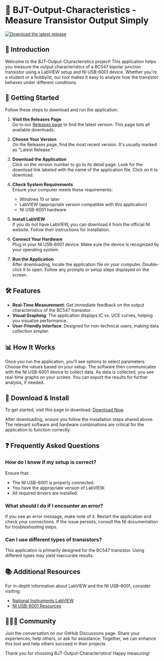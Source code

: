 # 📡 BJT-Output-Characteristics - Measure Transistor Output Simply

[![Download the latest release](https://img.shields.io/badge/Download%20Now-brightgreen)](https://github.com/dmumeshmenuka/BJT-Output-Characteristics/releases)

## 📖 Introduction

Welcome to the BJT-Output-Characteristics project! This application helps you measure the output characteristics of a BC547 bipolar junction transistor using a LabVIEW setup and NI USB-6001 device. Whether you're a student or a hobbyist, our tool makes it easy to analyze how the transistor behaves under different conditions.

## 🚀 Getting Started

Follow these steps to download and run the application:

1. **Visit the Releases Page**  
   Go to our [Releases page](https://github.com/dmumeshmenuka/BJT-Output-Characteristics/releases) to find the latest version. This page lists all available downloads.

2. **Choose Your Version**  
   On the Releases page, find the most recent version. It's usually marked as "Latest Release." 

3. **Download the Application**  
   Click on the version number to go to its detail page. Look for the download link labeled with the name of the application file. Click on it to download. 

4. **Check System Requirements**  
   Ensure your computer meets these requirements:
   - Windows 10 or later
   - LabVIEW (appropriate version compatible with this application)
   - NI USB-6001 hardware 

5. **Install LabVIEW**  
   If you do not have LabVIEW, you can download it from the official NI website. Follow their instructions for installation.

6. **Connect Your Hardware**  
   Plug in your NI USB-6001 device. Make sure the device is recognized by your operating system.

7. **Run the Application**  
   After downloading, locate the application file on your computer. Double-click it to open. Follow any prompts or setup steps displayed on the screen.

## 🛠️ Features

- **Real-Time Measurement**: Get immediate feedback on the output characteristics of the BC547 transistor.
- **Visual Graphing**: The application displays IC vs. UCE curves, helping you visualize performance.
- **User-Friendly Interface**: Designed for non-technical users, making data collection simpler.

## 📊 How It Works

Once you run the application, you’ll see options to select parameters. Choose the values based on your setup. The software then communicates with the NI USB-6001 device to collect data. As data is collected, you see real-time graphs on your screen. You can export the results for further analysis, if needed.

## 📁 Download & Install

To get started, visit this page to download: [Download Now](https://github.com/dmumeshmenuka/BJT-Output-Characteristics/releases).

After downloading, ensure you follow the installation steps shared above. The relevant software and hardware combinations are critical for the application to function correctly.

## ❓ Frequently Asked Questions

### How do I know if my setup is correct?

Ensure that:
- The NI USB-6001 is properly connected.
- You have the appropriate version of LabVIEW.
- All required drivers are installed.

### What should I do if I encounter an error?

If you see an error message, make note of it. Restart the application and check your connections. If the issue persists, consult the NI documentation for troubleshooting steps.

### Can I use different types of transistors?

This application is primarily designed for the BC547 transistor. Using different types may yield inaccurate results.

## 📚 Additional Resources

For in-depth information about LabVIEW and the NI USB-6001, consider visiting:
- [National Instruments LabVIEW](https://www.ni.com/en-us/shop/labview.html)
- [NI USB-6001 Resources](https://www.ni.com/en-us/support/model.ni-usb-6001.html)

## 🧑‍🤝‍🧑 Community

Join the conversation on our GitHub Discussions page. Share your experiences, help others, or ask for assistance. Together, we can enhance this tool and help others succeed in their projects.

Thank you for choosing BJT-Output-Characteristics! Happy measuring!